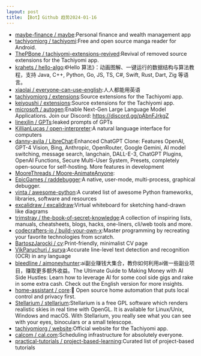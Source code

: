 ```yaml
---
layout: post
title: 【Bot】Github 趋势2024-01-16
---
```


* [maybe-finance / maybe](https://github.com/maybe-finance/maybe):Personal finance and wealth management app
* [tachiyomiorg / tachiyomi](https://github.com/tachiyomiorg/tachiyomi):Free and open source manga reader for Android.
* [ThePBone / tachiyomi-extensions-revived](https://github.com/ThePBone/tachiyomi-extensions-revived):Revival of removed source extensions for the Tachiyomi app.
* [krahets / hello-algo](https://github.com/krahets/hello-algo):《Hello 算法》：动画图解、一键运行的数据结构与算法教程，支持 Java, C++, Python, Go, JS, TS, C#, Swift, Rust, Dart, Zig 等语言。
* [xiaolai / everyone-can-use-english](https://github.com/xiaolai/everyone-can-use-english):人人都能用英语
* [tachiyomiorg / extensions](https://github.com/tachiyomiorg/extensions):Source extensions for the Tachiyomi app.
* [keiyoushi / extensions](https://github.com/keiyoushi/extensions):Source extensions for the Tachiyomi app.
* [microsoft / autogen](https://github.com/microsoft/autogen):Enable Next-Gen Large Language Model Applications. Join our Discord: https://discord.gg/pAbnFJrkgZ
* [linexjlin / GPTs](https://github.com/linexjlin/GPTs):leaked prompts of GPTs
* [KillianLucas / open-interpreter](https://github.com/KillianLucas/open-interpreter):A natural language interface for computers
* [danny-avila / LibreChat](https://github.com/danny-avila/LibreChat):Enhanced ChatGPT Clone: Features OpenAI, GPT-4 Vision, Bing, Anthropic, OpenRouter, Google Gemini, AI model switching, message search, langchain, DALL-E-3, ChatGPT Plugins, OpenAI Functions, Secure Multi-User System, Presets, completely open-source for self-hosting. More features in development
* [MooreThreads / Moore-AnimateAnyone](https://github.com/MooreThreads/Moore-AnimateAnyone):
* [EpicGames / raddebugger](https://github.com/EpicGames/raddebugger):A native, user-mode, multi-process, graphical debugger.
* [vinta / awesome-python](https://github.com/vinta/awesome-python):A curated list of awesome Python frameworks, libraries, software and resources
* [excalidraw / excalidraw](https://github.com/excalidraw/excalidraw):Virtual whiteboard for sketching hand-drawn like diagrams
* [trimstray / the-book-of-secret-knowledge](https://github.com/trimstray/the-book-of-secret-knowledge):A collection of inspiring lists, manuals, cheatsheets, blogs, hacks, one-liners, cli/web tools and more.
* [codecrafters-io / build-your-own-x](https://github.com/codecrafters-io/build-your-own-x):Master programming by recreating your favorite technologies from scratch.
* [BartoszJarocki / cv](https://github.com/BartoszJarocki/cv):Print-friendly, minimalist CV page
* [VikParuchuri / surya](https://github.com/VikParuchuri/surya):Accurate line-level text detection and recognition (OCR) in any language
* [bleedline / aimoneyhunter](https://github.com/bleedline/aimoneyhunter):ai副业赚钱大集合，教你如何利用ai做一些副业项目，赚取更多额外收益。The Ultimate Guide to Making Money with AI Side Hustles: Learn how to leverage AI for some cool side gigs and rake in some extra cash. Check out the English version for more insights.
* [home-assistant / core](https://github.com/home-assistant/core):🏡 Open source home automation that puts local control and privacy first.
* [Stellarium / stellarium](https://github.com/Stellarium/stellarium):Stellarium is a free GPL software which renders realistic skies in real time with OpenGL. It is available for Linux/Unix, Windows and macOS. With Stellarium, you really see what you can see with your eyes, binoculars or a small telescope.
* [tachiyomiorg / website](https://github.com/tachiyomiorg/website):Official website for the Tachiyomi app.
* [calcom / cal.com](https://github.com/calcom/cal.com):Scheduling infrastructure for absolutely everyone.
* [practical-tutorials / project-based-learning](https://github.com/practical-tutorials/project-based-learning):Curated list of project-based tutorials
